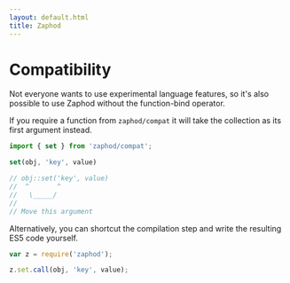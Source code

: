 ```yaml
---
layout: default.html
title: Zaphod
---
```


# Compatibility

Not everyone wants to use experimental language features, so it's also possible to use Zaphod without the function-bind operator.

If you require a function from `zaphod/compat` it will take the collection as its first argument instead.

```js
import { set } from 'zaphod/compat';

set(obj, 'key', value)

// obj::set('key', value)
//  ^       ^
//   \_____/
//
// Move this argument
```

Alternatively, you can shortcut the compilation step and write the resulting ES5 code yourself.

```js
var z = require('zaphod');

z.set.call(obj, 'key', value);
```

